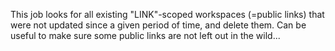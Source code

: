This job looks for all existing "LINK"-scoped workspaces (=public links) that were not updated since a given period of time, 
and delete them. Can be useful to make sure some public links are not left out in the wild...
